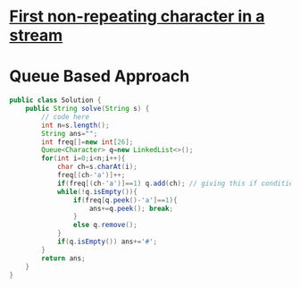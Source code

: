 # [**First non-repeating character in a stream**](https://practice.geeksforgeeks.org/problems/first-non-repeating-character-in-a-stream1216/1#)

# Queue Based Approach
```java
public class Solution {
    public String solve(String s) {
        // code here
        int n=s.length();
        String ans="";
        int freq[]=new int[26];
        Queue<Character> q=new LinkedList<>();
        for(int i=0;i<n;i++){
            char ch=s.charAt(i);
            freq[(ch-'a')]++;
            if(freq[(ch-'a')]==1) q.add(ch); // giving this if condition will reduce extra checks below
            while(!q.isEmpty()){
                if(freq[q.peek()-'a']==1){
                    ans+=q.peek(); break;
                }
                else q.remove();
            }
            if(q.isEmpty()) ans+='#';
        }
        return ans;
    }
}

```
